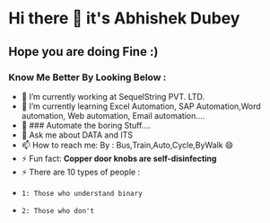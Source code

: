 # Hi there 👋 it's Abhishek Dubey 
## Hope you are doing Fine :)

### Know Me Better By Looking Below :

- 🔭 I’m currently working at SequelString PVT. LTD.
- 🌱 I’m currently learning Excel Automation, SAP Automation,Word automation, Web automation, Email automation.... 
- 🤔 ### Automate the boring Stuff....
- 💬 Ask me about DATA and ITS <VALUE>
- 📫 How to reach me: By : Bus,Train,Auto,Cycle,ByWalk 😄
- ⚡ Fun fact: __Copper door knobs are self-disinfecting__
- ⚡ There are 10 types of people :
-     1: Those who understand binary
-     2: Those who don't 
